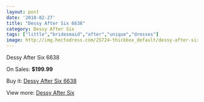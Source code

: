 ```yaml
---
layout: post
date: '2018-02-27'
title: "Dessy After Six 6638"
category: Dessy After Six
tags: ["little","bridesmaid","after","unique","dresses"]
image: http://img.hectodress.com/25724-thickbox_default/dessy-after-six-6638.jpg
---
```

Dessy After Six 6638

On Sales: **$199.99**
<a href="https://www.hectodress.com/dessy-after-six/11964-dessy-after-six-6638.html"><amp-img layout="responsive" width="600" height="600" src="//img.hectodress.com/25724-thickbox_default/dessy-after-six-6638.jpg" alt="Dessy After Six 6638 0" /></a>
<a href="https://www.hectodress.com/dessy-after-six/11964-dessy-after-six-6638.html"><amp-img layout="responsive" width="600" height="600" src="//img.hectodress.com/25725-thickbox_default/dessy-after-six-6638.jpg" alt="Dessy After Six 6638 1" /></a>

Buy it: [Dessy After Six 6638](https://www.hectodress.com/dessy-after-six/11964-dessy-after-six-6638.html "Dessy After Six 6638")

View more: [Dessy After Six](https://www.hectodress.com/186-dessy-after-six "Dessy After Six")
